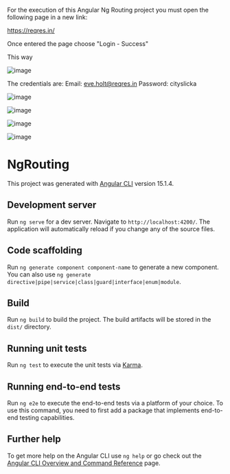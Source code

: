 For the execution of this Angular Ng Routing project you must open the following page in a new link:

https://reqres.in/

Once entered the page choose "Login - Success"

This way

![image](https://user-images.githubusercontent.com/6429364/233212945-139eac05-5893-409b-a94c-49b1cda5c6cb.png)

The credentials are:
Email: eve.holt@reqres.in
Password: cityslicka

![image](https://user-images.githubusercontent.com/6429364/233215331-872441b3-2baf-44ac-a458-7e523c785930.png)


![image](https://user-images.githubusercontent.com/6429364/233215433-b76d978d-1a52-4e7d-9201-171ad87bd594.png)


![image](https://user-images.githubusercontent.com/6429364/233215503-e7f8a331-b277-4175-9038-17c6b2be1a96.png)

![image](https://user-images.githubusercontent.com/6429364/233215673-6a8cfbf2-16a6-4dab-8c3f-8829197ada78.png)




# NgRouting

This project was generated with [Angular CLI](https://github.com/angular/angular-cli) version 15.1.4.

## Development server

Run `ng serve` for a dev server. Navigate to `http://localhost:4200/`. The application will automatically reload if you change any of the source files.

## Code scaffolding

Run `ng generate component component-name` to generate a new component. You can also use `ng generate directive|pipe|service|class|guard|interface|enum|module`.

## Build

Run `ng build` to build the project. The build artifacts will be stored in the `dist/` directory.

## Running unit tests

Run `ng test` to execute the unit tests via [Karma](https://karma-runner.github.io).

## Running end-to-end tests

Run `ng e2e` to execute the end-to-end tests via a platform of your choice. To use this command, you need to first add a package that implements end-to-end testing capabilities.

## Further help

To get more help on the Angular CLI use `ng help` or go check out the [Angular CLI Overview and Command Reference](https://angular.io/cli) page.
